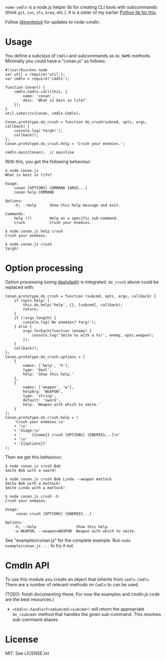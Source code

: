 `node-cmdln` is a node.js helper lib for creating CLI tools with subcommands
(think `git`, `svn`, `zfs`, `brew`, etc.). It is a sister of my earlier
[Python lib for this](https://github.com/trentm/cmdln).

Follow <a href="https://twitter.com/intent/user?screen_name=trentmick" target="_blank">@trentmick</a>
for updates to node-cmdln.


# Usage

You define a subclass of `Cmdln` and subcommands as `do_NAME` methods.
Minimally you could have a "conan.js" as follows:

    #!/usr/bin/env node
    var util = require('util');
    var cmdln = require('cmdln');

    function Conan() {
        cmdln.Cmdln.call(this, {
            name: 'conan',
            desc: 'What is best in life?'
        });
    }
    util.inherits(Conan, cmdln.Cmdln);

    Conan.prototype.do_crush = function do_crush(subcmd, opts, args, callback) {
        console.log('Yargh!');
        callback();
    };
    Conan.prototype.do_crush.help = 'Crush your enemies.';

    cmdln.main(Conan);  // mainline

With this, you get the following behaviour:

    $ node conan.js
    What is best in life?

    Usage:
        conan [OPTIONS] COMMAND [ARGS...]
        conan help COMMAND

    Options:
        -h, --help      Show this help message and exit.

    Commands:
        help (?)        Help on a specific sub-command.
        crush           Crush your enemies.

    $ node conan.js help crush
    Crush your enemies.

    $ node conan.js crush
    Yargh!


# Option processing

Option processing (using [dashdash](https://github.com/trentm/node-dashdash))
is integrated. `do_crush` above could be replaced with:

    Conan.prototype.do_crush = function (subcmd, opts, args, callback) {
        if (opts.help) {
            this.do_help('help', {}, [subcmd], callback);
            return;
        }
        if (!args.length) {
            console.log('No enemies? Yarg!');
        } else {
            args.forEach(function (enemy) {
                console.log('Smite %s with a %s!', enemy, opts.weapon);
            });
        }
        callback();
    };
    Conan.prototype.do_crush.options = [
        {
            names: ['help', 'h'],
            type: 'bool',
            help: 'Show this help.'
        },
        {
            names: ['weapon', 'w'],
            helpArg: 'WEAPON',
            type: 'string',
            default: 'sword',
            help: 'Weapon with which to smite.'
        }
    ];
    Conan.prototype.do_crush.help = (
        'Crush your enemies.\n'
        + '\n'
        + 'Usage:\n'
        + '     {{name}} crush [OPTIONS] [ENEMIES...]\n'
        + '\n'
        + '{{options}}'
    );

Then we get this behaviour:

    $ node conan.js crush Bob
    Smite Bob with a sword!

    $ node conan.js crush Bob Linda --weapon mattock
    Smite Bob with a mattock!
    Smite Linda with a mattock!

    $ node conan.js crush -h
    Crush your enemies.

    Usage:
         conan crush [OPTIONS] [ENEMIES...]

    Options:
        -h, --help                  Show this help.
        -w WEAPON, --weapon=WEAPON  Weapon with which to smite.


See "examples/conan.js" for the complete example. Run
`node example/conan.js ...` to try it out.


# Cmdln API

To use this module you create an object that inherits from `cmdln.Cmdln`. There
are a number of relevant methods on `Cmdln` to can be used.

(TODO: finish documenting these. For now the examples and cmdln.js code are
the best resources.)

- `<Cmdln>.handlerFromSubcmd(<subcmd>)` will return the appropriate
  `do_<subcmd>` method that handles the given sub-command. This resolves
  sub-command aliases.


# License

MIT. See LICENSE.txt
